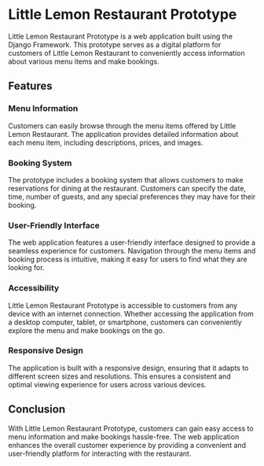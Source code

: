 # Little Lemon Restaurant Prototype

Little Lemon Restaurant Prototype is a web application built using the Django Framework. This prototype serves as a digital platform for customers of Little Lemon Restaurant to conveniently access information about various menu items and make bookings.

## Features

### Menu Information
Customers can easily browse through the menu items offered by Little Lemon Restaurant. The application provides detailed information about each menu item, including descriptions, prices, and images.

### Booking System
The prototype includes a booking system that allows customers to make reservations for dining at the restaurant. Customers can specify the date, time, number of guests, and any special preferences they may have for their booking.

### User-Friendly Interface
The web application features a user-friendly interface designed to provide a seamless experience for customers. Navigation through the menu items and booking process is intuitive, making it easy for users to find what they are looking for.

### Accessibility
Little Lemon Restaurant Prototype is accessible to customers from any device with an internet connection. Whether accessing the application from a desktop computer, tablet, or smartphone, customers can conveniently explore the menu and make bookings on the go.

### Responsive Design
The application is built with a responsive design, ensuring that it adapts to different screen sizes and resolutions. This ensures a consistent and optimal viewing experience for users across various devices.

## Conclusion

With Little Lemon Restaurant Prototype, customers can gain easy access to menu information and make bookings hassle-free. The web application enhances the overall customer experience by providing a convenient and user-friendly platform for interacting with the restaurant.

